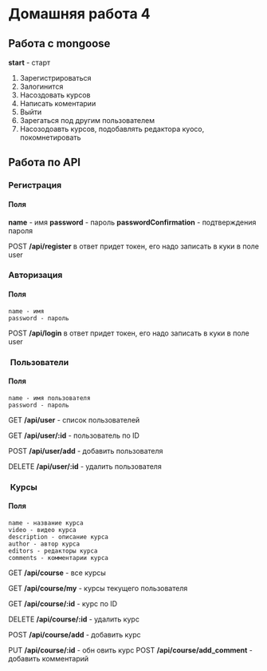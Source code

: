 # Домашняя работа 4

## Работа с mongoose

**start** - старт

1. Зарегистрироваться
2. Залогинится
3. Насоздовать курсов
4. Написать коментарии
5. Выйти
6. Зарегаться под другим пользователем
7. Насозодоавть курсов, подобавлять редактора куосо, покомнетировать

## Работа по API

### Регистрация

#### Поля

**name** - имя
**password** - пароль
**passwordConfirmation** - подтверждения пароля

POST **/api/register**
в ответ придет токен, его надо записать в куки в поле user

### Авторизация

#### Поля

    name - имя
    password - пароль

POST **/api/login**
в ответ придет токен, его надо записать в куки в поле user

###  Пользователи

#### Поля

    name - имя пользователя
    password - пароль

GET **/api/user** - список пользователей

GET **/api/user/:id** - пользователь по ID

POST **/api/user/add** - добавить пользователя

DELETE **/api/user/:id** - удалить пользователя

###  Курсы

#### Поля

    name - название курса
    video - видео курса
    description - описание курса
    author - автор курса
    editors - редакторы курса
    comments - комментарии курса

GET **/api/course** - все курсы

GET **/api/course/my** - курсы текущего пользователя

GET **/api/course/:id** - курс по ID

DELETE **/api/course/:id** - удалить курс

POST **/api/course/add** - добавить курс

PUT **/api/course/:id** - обн
овить курс
POST **/api/course/add_comment** - добавить комментарий
